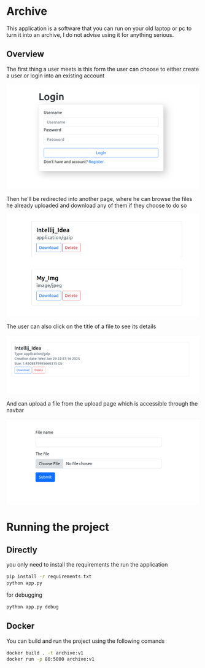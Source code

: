 # Archive
This application is a software that you can run on your old laptop or pc to turn it into an archive, I do not advise using it for anything serious.

## Overview
The first thing a user meets is this form the user can choose to either create a user or login into an existing account

![image](imgs/img1.png)

Then he'll be redirected into another page, where he can browse the files he already uploaded and download any of them if they choose to do so

![image](imgs/img2.png)

The user can also click on the title of a file to see its details

![image](imgs/img3.png)

And can upload a file from the upload page which is accessible through the navbar

![image](imgs/img4.png)

# Running the project
## Directly
you only need to install the requirements the run the application

```bash
pip install -r requirements.txt
python app.py
```
for debugging

```bash
python app.py debug
```

## Docker
You can build and run the project using the following comands

```bash
docker build . -t archive:v1
docker run -p 80:5000 archive:v1
```
